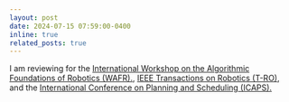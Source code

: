 ```yaml
---
layout: post
date: 2024-07-15 07:59:00-0400
inline: true
related_posts: true
---
```


I am reviewing for the [International Workshop on the Algorithmic Foundations of Robotics (WAFR).](https://www.algorithmic-robotics.org/), [IEEE Transactions on Robotics (T-RO)](https://www.ieee-ras.org/publications/t-ro), and the [International Conference on Planning and Scheduling (ICAPS).](https://icaps25.icaps-conference.org/)
